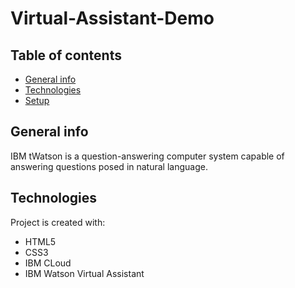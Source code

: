 # Virtual-Assistant-Demo

## Table of contents
* [General info](#general-info)
* [Technologies](#technologies)
* [Setup](#setup)


## General info
IBM tWatson is a question-answering computer system capable of answering questions posed in natural language. 
	
## Technologies
Project is created with:
* HTML5
* CSS3
* IBM CLoud
* IBM Watson Virtual Assistant
	

